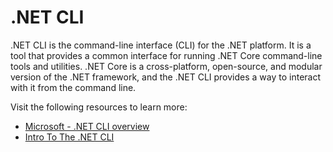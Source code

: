 # .NET CLI

.NET CLI is the command-line interface (CLI) for the .NET platform. It is a tool that provides a common interface for running .NET Core command-line tools and utilities. .NET Core is a cross-platform, open-source, and modular version of the .NET framework, and the .NET CLI provides a way to interact with it from the command line.

Visit the following resources to learn more:

- [Microsoft - .NET CLI overview](https://learn.microsoft.com/en-us/dotnet/core/tools/)
- [Intro To The .NET CLI](https://youtu.be/RQLzp2Z8-BE)
